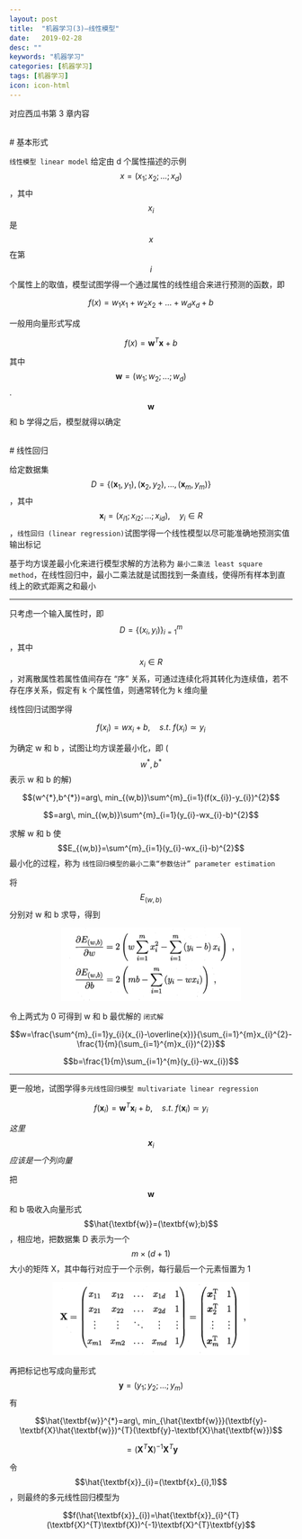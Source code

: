 ```yaml
---
layout: post
title:  "机器学习(3)—线性模型"
date:   2019-02-28
desc: ""
keywords: "机器学习"
categories: [机器学习]
tags: [机器学习]
icon: icon-html
---
```

对应西瓜书第 3 章内容
<br />

<br />
# 基本形式

`线性模型 linear model` 给定由 d 个属性描述的示例 $$x = (x_{1}; x_{2}; ...; x_{d})$$ ，其中 $$x_{i}$$ 是 $$x$$ 在第 $$i$$ 个属性上的取值，模型试图学得一个通过属性的线性组合来进行预测的函数，即

$$f(x)=w_{1}x_{1}+w_{2}x_{2}+...+w_{d}x_{d}+b$$

一般用向量形式写成

$$f(x)=\textbf{w}^{T}\textbf{x}+b$$

其中 $$\textbf{w}=(w_{1}; w_{2}; ...; w_{d})$$. $$\textbf{w}$$ 和 b 学得之后，模型就得以确定

<br />
# 线性回归

给定数据集 $$D=\{(\textbf{x}_{1},y_{1}),(\textbf{x}_{2},y_{2}),...,(\textbf{x}_{m},y_{m})\}$$ ，其中 $$\textbf{x}_{i}=(x_{i1};x_{i2};...;x_{id}),\quad y_{i}\in R$$ ，`线性回归 (linear regression)`试图学得一个线性模型以尽可能准确地预测实值输出标记

基于均方误差最小化来进行模型求解的方法称为 `最小二乘法 least square method`，在线性回归中，最小二乘法就是试图找到一条直线，使得所有样本到直线上的欧式距离之和最小

---

只考虑一个输入属性时，即 $$D=\{(x_{i},y_{i})\}_{i=1}^{m}$$，其中 $$x_{i}\in R$$ ，对离散属性若属性值间存在 “序” 关系，可通过连续化将其转化为连续值，若不存在序关系，假定有 k 个属性值，则通常转化为 k 维向量

线性回归试图学得

$$f(x_{i})=wx_{i}+b,\quad s.t.\ f(x_{i})\simeq y_{i}$$

为确定 w 和 b ，试图让均方误差最小化，即 ($$w^{*},b^{*}$$表示 w 和 b 的解)

$$(w^{*},b^{*})=arg\, min_{(w,b)}\sum^{m}_{i=1}(f(x_{i})-y_{i})^{2}$$

$$=arg\, min_{(w,b)}\sum^{m}_{i=1}(y_{i}-wx_{i}-b)^{2}$$

求解 w 和 b 使 $$E_{(w,b)}=\sum^{m}_{i=1}(y_{i}-wx_{i}-b)^{2}$$ 最小化的过程，称为 `线性回归模型的最小二乘“参数估计” parameter estimation`

将 $$E_{(w,b)}$$ 分别对 w 和 b 求导，得到

<div align="center"><img src="https://raw.githubusercontent.com/Tianye-Zheng/Tianye-Zheng.github.io/master/PostPictures/2019-02-25/14.png" width = "320" height =
"130" /></div>

令上两式为 0 可得到 w 和 b 最优解的 `闭式解`

$$w=\frac{\sum^{m}_{i=1}y_{i}(x_{i}-\overline{x})}{\sum_{i=1}^{m}x_{i}^{2}-\frac{1}{m}(\sum_{i=1}^{m}x_{i})^{2}}$$

$$b=\frac{1}{m}\sum_{i=1}^{m}(y_{i}-wx_{i})$$

---

更一般地，试图学得`多元线性回归模型 multivariate linear regression`

$$f(\textbf{x}_{i})=\textbf{w}^{T}\textbf{x}_{i}+b,\quad s.t.\ f(\textbf{x}_{i})\simeq y_{i}$$

*这里 $$\textbf{x}_{i}$$ 应该是一个列向量*

把 $$\textbf{w}$$ 和 b 吸收入向量形式 $$\hat{\textbf{w}}=(\textbf{w};b)$$ ，相应地，把数据集 D 表示为一个 $$m\times (d+1)$$ 大小的矩阵 X，其中每行对应于一个示例，每行最后一个元素恒置为 1

<div align="center"><img src="https://raw.githubusercontent.com/Tianye-Zheng/Tianye-Zheng.github.io/master/PostPictures/2019-02-25/15.png" width = "350" height =
"130" /></div>

再把标记也写成向量形式 $$\textbf{y}=(y_{1};y_{2};...;y_{m})$$ 有

$$\hat{\textbf{w}}^{*}=arg\, min_{\hat{\textbf{w}}}(\textbf{y}-\textbf{X}\hat{\textbf{w}})^{T}(\textbf{y}-\textbf{X}\hat{\textbf{w}})$$

$$=(\textbf{X}^{T}\textbf{X})^{-1}\textbf{X}^{T}\textbf{y}$$

令 $$\hat{\textbf{x}}_{i}=(\textbf{x}_{i},1)$$，则最终的多元线性回归模型为

$$f(\hat{\textbf{x}}_{i})=\hat{\textbf{x}}_{i}^{T}(\textbf{X}^{T}\textbf{X})^{-1}\textbf{X}^{T}\textbf{y}$$

